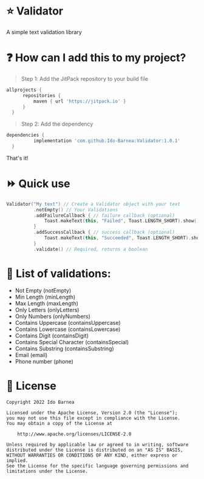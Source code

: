 # :star: Validator
A simple text validation library

# :question: How can I add this to my project?
> Step 1: Add the JitPack repository to your build file
  ```gradle
  allprojects {
		repositories {
			maven { url 'https://jitpack.io' }
		}
	}
  ```
> Step 2: Add the dependency
  ```gradle
  dependencies {
	        implementation 'com.github.Ido-Barnea:Validator:1.0.1'
	}
  ```
  That's it!

# :fast_forward: Quick use
  ```kotlin
  Validator("My text") // Create a Validator object with your text
            .notEmpty() // Your Validations
            .addFailureCallback { // failure callback (optional)
                Toast.makeText(this, "Failed", Toast.LENGTH_SHORT).show()
            }
            .addSuccessCallback { // success callback (optional)
                Toast.makeText(this, "Succeeded", Toast.LENGTH_SHORT).show()
            }
            .validate() // Required, returns a boolean
  ```

# :book: List of validations:
- Not Empty (notEmpty)
- Min Length (minLength)
- Max Length (maxLength)
- Only Letters (onlyLetters)
- Only Numbers (onlyNumbers)
- Contains Uppercase (containsUppercase)
- Contains Lowercase (containsLowercase)
- Contains Digit (containsDigit)
- Contains Special Character (containsSpecial)
- Contains Substring (containsSubstring)
- Email (email)
- Phone number (phone)

# :briefcase: License
```
Copyright 2022 Ido Barnea

Licensed under the Apache License, Version 2.0 (the "License");
you may not use this file except in compliance with the License.
You may obtain a copy of the License at

    http://www.apache.org/licenses/LICENSE-2.0

Unless required by applicable law or agreed to in writing, software
distributed under the License is distributed on an "AS IS" BASIS,
WITHOUT WARRANTIES OR CONDITIONS OF ANY KIND, either express or implied.
See the License for the specific language governing permissions and
limitations under the License.
